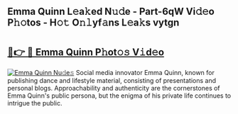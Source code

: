 ## Emma Quinn L𝚎a𝚔ed N𝚞𝚍e - Part-6qW Vi𝚍𝚎o P𝚑𝚘tos - H𝚘𝚝 O𝚗𝚕yf𝚊ns L𝚎a𝚔s vytgn

# <h2><a href="http://kf1fic.oniu.top/?m=Emma+Quinn">🔗👉 🔴 Emma Quinn P𝚑ot𝚘𝚜 V𝚒d𝚎o</a></h2>

[![Emma Quinn Nu𝚍e𝚜](https://i.imgur.com/0qMVB7G.gif)](http://kf1fic.oniu.top/?m=Emma+Quinn)
Social media innovator Emma Quinn, known for publishing dance and lifestyle material, consisting of presentations and personal blogs. Approachability and authenticity are the cornerstones of Emma Quinn's public persona, but the enigma of his private life continues to intrigue the public.  
